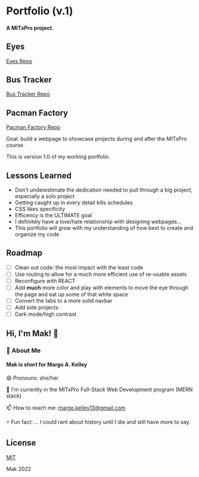 
# Portfolio (v.1)

#### A MITxPro project.

## Eyes

[Eyes Repo](margo-kelley.github.io)

## Bus Tracker

[Bus Tracker Repo](margo-kelley.github.io/bus-tracker/)

## Pacman Factory

[Pacman Factory Repo](margo-kelley.github.io/pacman-factory/)

Goal: build a webpage to showcase projects during and after the MITxPro course.


This is version 1.0 of my working portfolio.

## Lessons Learned

- Don't underestimate the dedication needed to pull through a big project, especially a solo project
- Getting caught up in every detail kills schedules
- CSS likes specificity 
- Efficency is the ULTIMATE goal
- I definitely have a love/hate relationship with designing webpages...
- This portfolio will grow with my understanding of how best to create and organize my code
## Roadmap





- [ ]  Clean out code: the most impact with the least code
- [ ]  Use routing to allow for a much more efficient use of re-usable assets
- [ ]  Reconfigure with REACT
- [ ]  Add **much** more color and play with elements to move the eye through the page and eat up some of that white space
- [ ]  Convert the tabs to a more solid navbar
- [ ]  Add side projects
- [ ]  Dark mode/high contrast

## Hi, I'm Mak! 👋

### 🚀 About Me

#### Mak is short for Margo A. Kelley

😄 Pronouns: she/her

🧠 I'm currently in the MITxPro Full-Stack Web Development program (MERN stack)

📫 How to reach me: margo.kelley13@gmail.com

⚡️ Fun fact: ... I could rant about history until I die and still have more to say.

## License

[MIT](https://choosealicense.com/licenses/mit/)

Mak 2022
